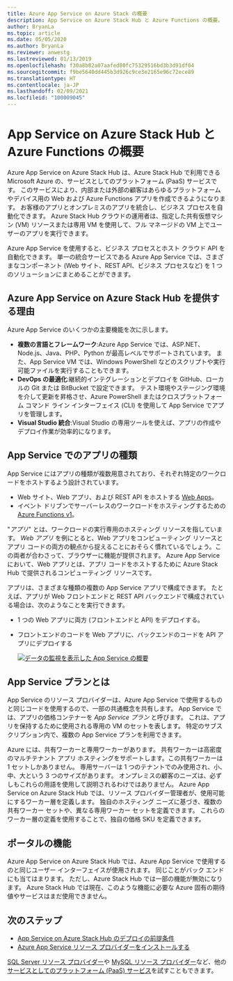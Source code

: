 ```yaml
---
title: Azure App Service on Azure Stack の概要
description: App Service on Azure Stack Hub と Azure Functions の概要。
author: BryanLa
ms.topic: article
ms.date: 05/05/2020
ms.author: BryanLa
ms.reviewer: anwestg
ms.lastreviewed: 01/13/2019
ms.openlocfilehash: f30a8b82a07aafed80fc75329516bd3b3d91df04
ms.sourcegitcommit: f9be5640dd445b3d926c9ce3e2165e96c72ece89
ms.translationtype: HT
ms.contentlocale: ja-JP
ms.lasthandoff: 02/09/2021
ms.locfileid: "100009045"
---
```

# <a name="azure-app-service-and-azure-functions-on-azure-stack-hub-overview"></a>App Service on Azure Stack Hub と Azure Functions の概要

Azure App Service on Azure Stack Hub は、Azure Stack Hub で利用できる Microsoft Azure の、サービスとしてのプラットフォーム (PaaS) サービスです。 このサービスにより、内部または外部の顧客はあらゆるプラットフォームやデバイス用の Web および Azure Functions アプリを作成できるようになります。 お客様のアプリとオンプレミスのアプリを統合し、ビジネス プロセスを自動化できます。 Azure Stack Hub クラウドの運用者は、指定した共有仮想マシン (VM) リソースまたは専用 VM を使用して、フル マネージドの VM 上でユーザーのアプリを実行できます。

Azure App Service を使用すると、ビジネス プロセスとホスト クラウド API を自動化できます。 単一の統合サービスである Azure App Service では、さまざまなコンポーネント (Web サイト、REST API、ビジネス プロセスなど) を 1 つのソリューションにまとめることができます。

## <a name="why-offer-azure-app-service-on-azure-stack-hub"></a>Azure App Service on Azure Stack Hub を提供する理由

Azure App Service のいくつかの主要機能を次に示します。

- **複数の言語とフレームワーク**:Azure App Service では、ASP.NET、Node.js、Java、PHP、Python が最高レベルでサポートされています。 また、App Service VM では、Windows PowerShell などのスクリプトや実行可能ファイルを実行することもできます。
- **DevOps の最適化**:継続的インテグレーションとデプロイを GitHub、ローカルの Git または BitBucket で設定できます。 テスト環境やステージング環境を介して更新を昇格させ、Azure PowerShell またはクロスプラットフォーム コマンド ライン インターフェイス (CLI) を使用して App Service でアプリを管理します。
- **Visual Studio 統合**:Visual Studio の専用ツールを使えば、アプリの作成やデプロイ作業が効率的になります。

## <a name="app-types-in-app-service"></a>App Service でのアプリの種類

App Service にはアプリの種類が複数用意されており、それぞれ特定のワークロードをホストするよう設計されています。

- Web サイト、Web アプリ、および REST API をホストする [Web Apps](/azure/app-service/overview)。
- イベント ドリブンでサーバーレスのワークロードをホスティングするための [Azure Functions v1](/azure/azure-functions)。

"*アプリ*" とは、ワークロードの実行専用のホスティング リソースを指しています。 *Web アプリ* を例にとると、Web アプリをコンピューティング リソースとアプリ コードの両方の観点から捉えることにおそらく慣れているでしょう。この両者が合わさって、ブラウザーに機能が提供されます。 Azure App Service において、Web アプリとは、アプリ コードをホストするために Azure Stack Hub で提供されるコンピューティング リソースです。

アプリは、さまざまな種類の複数の App Service アプリで構成できます。 たとえば、アプリが Web フロントエンドと REST API バックエンドで構成されている場合は、次のようなことを実行できます。

- 1 つの Web アプリに両方 (フロントエンドと API) をデプロイする。
- フロントエンドのコードを Web アプリに、バックエンドのコードを API アプリにデプロイする

   [![データの監視を表示した App Service の概要](media/azure-stack-app-service-overview/image01.png "データの監視を表示した App Service の [概要]")](media/azure-stack-app-service-overview/image01.png#lightbox)

## <a name="what-is-an-app-service-plan"></a>App Service プランとは

App Service のリソース プロバイダーは、Azure App Service で使用するものと同じコードを使用するので、一部の共通概念を共有します。 App Service では、アプリの価格コンテナーを *App Service プラン* と呼びます。 これは、アプリを保持するために使用される専用の VM のセットを表します。 特定のサブスクリプション内で、複数の App Service プランを利用できます。

Azure には、共有ワーカーと専用ワーカーがあります。 共有ワーカーは高密度のマルチテナント アプリ ホスティングをサポートします。この共有ワーカーは 1 セットしかありません。 専用サーバーは 1 つのテナントでのみ使用され、小、中、大という 3 つのサイズがあります。 オンプレミスの顧客のニーズは、必ずしもこれらの用語を使用して説明されるわけではありません。 Azure App Service on Azure Stack Hub では、リソース プロバイダー管理者が、使用可能にするワーカー層を定義します。 独自のホスティング ニーズに基づき、複数の共有ワーカー セットや、異なる専用ワーカー セットを定義できます。 これらのワーカー層の定義を使用することで、独自の価格 SKU を定義できます。

## <a name="portal-features"></a>ポータルの機能

Azure App Service on Azure Stack Hub では、Azure App Service で使用するのと同じユーザー インターフェイスが使用されます。 同じことがバック エンドにも当てはまります。 ただし、Azure Stack Hub では一部の機能が無効になります。 Azure Stack Hub では現在、このような機能に必要な Azure 固有の期待値やサービスはまだ使用できません。

## <a name="next-steps"></a>次のステップ

- [App Service on Azure Stack Hub のデプロイの前提条件](azure-stack-app-service-before-you-get-started.md)
- [Azure App Service リソース プロバイダーをインストールする](azure-stack-app-service-deploy.md)

[SQL Server リソース プロバイダー](azure-stack-sql-resource-provider-deploy.md)や [MySQL リソース プロバイダー](azure-stack-mysql-resource-provider-deploy.md)など、他の[サービスとしてのプラットフォーム (PaaS) サービス](service-plan-offer-subscription-overview.md)を試すこともできます。
